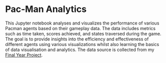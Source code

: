 # Pac-Man Analytics

This Jupyter notebook analyses and visualizes the performance of various Pacman agents based on their gameplay data. The data includes metrics such as time taken, scores achieved, and states traversed during the game. The goal is to provide insights into the efficiency and effectiveness of different agents using various visualizations whilst also learning the basics of data visualisation and analytics. The data source is collected from my [Final Year Project](https://github.com/Davidk20/pacman-solutions-backend).
